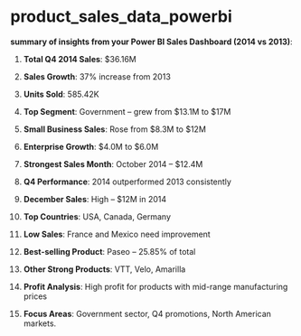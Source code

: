 # product_sales_data_powerbi
**summary of insights from your Power BI Sales Dashboard (2014 vs 2013)**:

1. **Total Q4 2014 Sales**: \$36.16M

2. **Sales Growth**: 37% increase from 2013

3. **Units Sold**: 585.42K

4. **Top Segment**: Government – grew from \$13.1M to \$17M

5. **Small Business Sales**: Rose from \$8.3M to \$12M

6. **Enterprise Growth**: \$4.0M to \$6.0M

7. **Strongest Sales Month**: October 2014 – \$12.4M

8. **Q4 Performance**: 2014 outperformed 2013 consistently

9. **December Sales**: High – \$12M in 2014

10. **Top Countries**: USA, Canada, Germany

11. **Low Sales**: France and Mexico need improvement

12. **Best-selling Product**: Paseo – 25.85% of total

13. **Other Strong Products**: VTT, Velo, Amarilla

14. **Profit Analysis**: High profit for products with mid-range manufacturing prices

15. **Focus Areas**: Government sector, Q4 promotions, North American markets.

